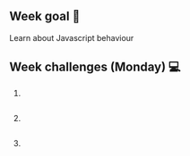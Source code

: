 ## Week goal 🏁
Learn about Javascript behaviour

## Week challenges (Monday) 💻
1. 
```javascript

```
2. 
```javascript

```
3. 
```javascript

```
